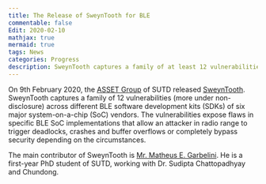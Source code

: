 ```yaml
---
title: The Release of SweynTooth for BLE
commentable: false
Edit: 2020-02-10
mathjax: true
mermaid: true
tags: News
categories: Progress
description: SweynTooth captures a family of at least 12 vulnerabilities across various BLE SDKs.
---
```


<p>On 9th February 2020, the <a href="https://asset-group.github.io/" target="_blank">ASSET Group</a> of SUTD released <a href="https://asset-group.github.io/disclosures/sweyntooth/" target="_blank">SweynTooth</a>. SweynTooth captures a family of 12 vulnerabilities (more under non-disclosure) across different BLE software development kits (SDKs) of six major system-on-a-chip (SoC) vendors. The vulnerabilities expose flaws in specific BLE SoC implementations that allow an attacker in radio range to trigger deadlocks, crashes and buffer overflows or completely bypass security depending on the circumstances.</p>

<p>The main contributor of SweynTooth is <a href="https://matheus-garbelini.github.io/home/" target="_blank">Mr. Matheus E. Garbelini</a>. He is a first-year PhD student of SUTD, working with Dr. Sudipta Chattopadhyay and Chundong.</p>



